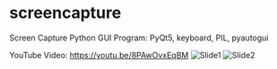 # screencapture
Screen Capture Python GUI Program:
PyQt5, keyboard, PIL, pyautogui

YouTube Video: https://youtu.be/8PAwOvxEqBM
![Slide1](https://github.com/uhwang/screencapture/assets/43251090/13ac8b43-7e1f-4140-807b-6bbc85aa4eb7)
![Slide2](https://github.com/uhwang/screencapture/assets/43251090/110add1c-b98b-4cc8-bf8a-c80b79e07790)

